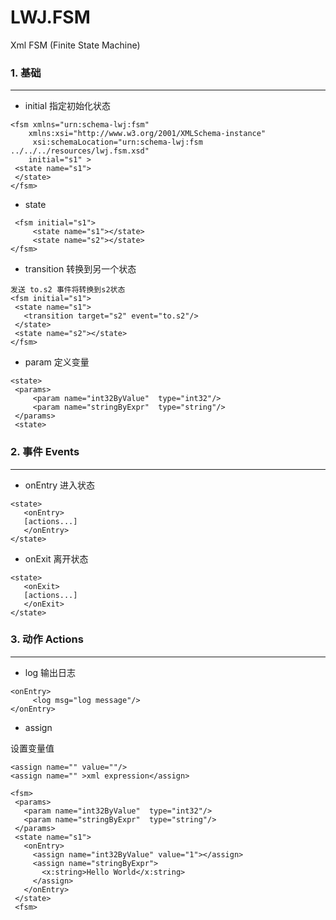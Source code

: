 ﻿# LWJ.FSM
Xml FSM (Finite State Machine)



### 1. 基础
---
* initial
 指定初始化状态
 ```
<fsm xmlns="urn:schema-lwj:fsm" 
     xmlns:xsi="http://www.w3.org/2001/XMLSchema-instance" 
      xsi:schemaLocation="urn:schema-lwj:fsm ../../../resources/lwj.fsm.xsd"
     initial="s1" >
  <state name="s1">
  </state>   
</fsm>
 ```

* state
 ```
  <fsm initial="s1">
      <state name="s1"></state>
      <state name="s2"></state>
</fsm>
 ```

* transition
 转换到另一个状态
 
 ```
 发送 to.s2 事件将转换到s2状态
<fsm initial="s1">
  <state name="s1">
    <transition target="s2" event="to.s2"/>    
  </state>
  <state name="s2"></state>
</fsm>
 ```

* param
 定义变量
 ```
 <state>
  <params>
      <param name="int32ByValue"  type="int32"/>
      <param name="stringByExpr"  type="string"/>
  </params>
  <state>
 ```
 

### 2. 事件 Events
---
* onEntry
 进入状态
```
<state>
   <onEntry>
   [actions...]
   </onEntry>
</state>
```
* onExit
 离开状态
```
<state>
   <onExit>
   [actions...]
   </onExit>
</state>
```

### 3. 动作 Actions
---

 * log
  输出日志
 ```
<onEntry>
      <log msg="log message"/>
</onEntry>
 ```
* assign

 设置变量值
 ```
<assign name="" value=""/>
<assign name="" >xml expression</assign>
 ```
 
 ```
<fsm>
  <params>
    <param name="int32ByValue"  type="int32"/>
    <param name="stringByExpr"  type="string"/>
  </params>
  <state name="s1">
    <onEntry>
      <assign name="int32ByValue" value="1"></assign>
      <assign name="stringByExpr">
        <x:string>Hello World</x:string>
      </assign>
    </onEntry>
  </state>
  <fsm>
 ```
 
